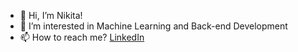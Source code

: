 - 👋 Hi, I’m Nikita!
- 👀 I’m interested in Machine Learning and Back-end Development
- 📫 How to reach me? [LinkedIn](https://www.linkedin.com/in/nikitadalvi21/)

<!---
dalvin81/dalvin81 is a ✨ special ✨ repository because its `README.md` (this file) appears on your GitHub profile.
You can click the Preview link to take a look at your changes.
--->
